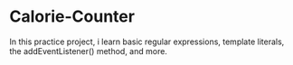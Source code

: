 # Calorie-Counter
In this practice project, i learn basic regular expressions, template literals, the addEventListener() method, and more.
